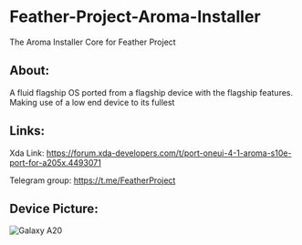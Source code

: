 # Feather-Project-Aroma-Installer
The Aroma Installer Core for Feather Project


## About:
A fluid flagship OS ported from a flagship device with the flagship features. Making use of a low end device to its fullest

## Links:
Xda Link: https://forum.xda-developers.com/t/port-oneui-4-1-aroma-s10e-port-for-a205x.4493071

Telegram group: https://t.me/FeatherProject

## Device Picture:
![Galaxy A20](https://fdn2.gsmarena.com/vv/bigpic/samsung-galaxy-a20e.jpg "Galaxy A20e")
